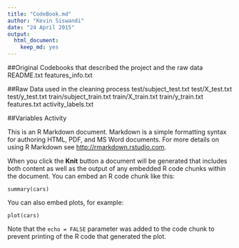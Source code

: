 ```yaml
---
title: "CodeBook.md"
author: "Kevin Siswandi"
date: "24 April 2015"
output:
  html_document:
    keep_md: yes
---
```


##Original Codebooks that described the project and the raw data
README.txt
features_info.txt

##Raw Data used in the cleaning process
test/subject_test.txt
test/X_test.txt
test/y_test.txt
train/subject_train.txt
train/X_train.txt
train/y_train.txt
features.txt
activity_labels.txt

##Variables
Activity




This is an R Markdown document. Markdown is a simple formatting syntax for authoring HTML, PDF, and MS Word documents. For more details on using R Markdown see <http://rmarkdown.rstudio.com>.

When you click the **Knit** button a document will be generated that includes both content as well as the output of any embedded R code chunks within the document. You can embed an R code chunk like this:

```{r}
summary(cars)
```

You can also embed plots, for example:

```{r, echo=FALSE}
plot(cars)
```

Note that the `echo = FALSE` parameter was added to the code chunk to prevent printing of the R code that generated the plot.
